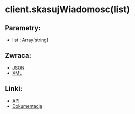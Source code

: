 # client.skasujWiadomosc(list)

## Parametry:
- list : Array[string]

## Zwraca:
- [JSON](json/skasujWiadomosc.json)
- [XML](xml/skasujWiadomosc.xml)

## Linki:
- [API](https://iuczniowie.pe.szczecin.pl/mod_panelRodzica/oceny/WS_ocenyUcznia.asmx/SkasujWiadomosc)
- [Dokumentacja](https://iuczniowie.pe.szczecin.pl/mod_komunikator/WS_wiadomosci.asmx)